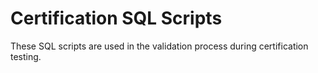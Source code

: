 # Certification SQL Scripts

These SQL scripts are used in the validation process during certification
testing.
